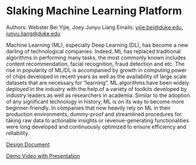 # Slaking Machine Learning Platform

Authors: Webster Bei Yijie, Joey Junyu Liang
Emails: yijie.bei@duke.edu, junyu.liang@duke.edu


Machine Learning (ML), especially Deep Learning (DL), has become a new darling of technological companies. Indeed, ML has replaced traditional algorithms in performing many tasks, the most commonly known includes content recommendation, facial recognition, fraud detection and etc. The rise in popularity of ML/DL is accompanied by growth in computing power of chips developed in recent years as well as the availability of large scale datasets that are necessary for “learning”. ML algorithms have been widely deployed in the industry with the help of a variety of toolkits developed by industry leaders as well as researchers in academia.
Similar to the adoption of any significant technology in history, ML is on its way to become more beginner-friendly. In companies that now heavily rely on ML in their production environments, dummy-proof and streamlined procedures for taking raw data to actionable insights or revenue-generating functionalities were long developed and continuously optimized to ensure efficiency and reliability.


[Design Document](https://docs.google.com/document/d/1-9vEN4Kqr5zFNxTlDueuvWxmobuTrNP2cYG6La3iUx4/edit?usp=sharing)

[Demo Video with Presentation](https://drive.google.com/file/d/1CH-cYLhrcd7v0DBdD9qg_OhaoQ9hTpsg/view?usp=sharing)
